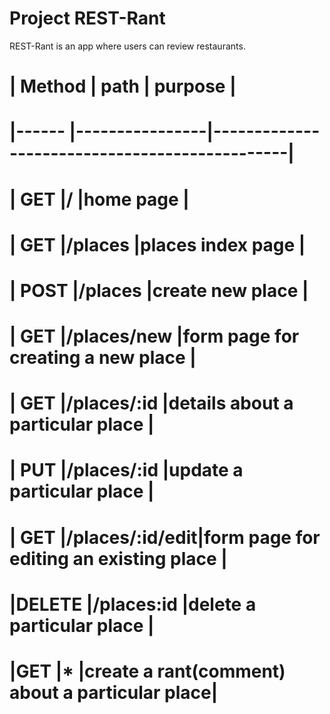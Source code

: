 # Project REST-Rant

REST-Rant is an app where users can review restaurants.

# | Method | path           | purpose                                       |  
# |------  |----------------|-----------------------------------------------|  
# | GET    |/               |home page                                      |
# | GET    |/places         |places index page                              |
# | POST   |/places         |create new place                               |
# | GET    |/places/new     |form page for creating a new place             |
# | GET    |/places/:id     |details about a particular place               |
# | PUT    |/places/:id     |update a particular place                      | 
# | GET    |/places/:id/edit|form page for editing an existing place        |
# |DELETE  |/places:id      |delete a particular place                      |
# |GET     |*               |create a rant(comment) about a particular place|